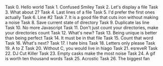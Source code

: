 Task 0. Hello world
Task 1. Confused Smiley
Task 2. Let's display a file
Task 3. What about 2?
Task 4. Last lines of a file
Task 5. I'd prefer the first ones actually
Task 6. Line #2
Task 7. It is a good file that cuts iron without making a noise
Task 8. Save current state of directory
Task 9. Duplicate las line
Task 10. No more Javascript
Task 11. Don't just count your directories, make your directories count 
Task 12. What's new?
Task 13. Being unique is better than being perfect
Task 14. It must be in that file
Task 15. Count that word
Task 16. What's next?
Task 17. I hate bins
Task 18. Letters only please
Task 19. A to Z
Task 20. Without C, you would live in hiago
Task 21. esreveR
Task 22. DJ Cut Killer
Task 23. Empty casks make the most noise
Task 24. A gif is worth ten thousand words
Task 25. Acrostic
Task 26. The biggest fan
